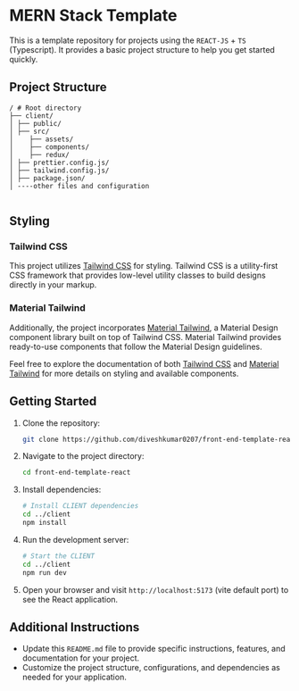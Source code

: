 # MERN Stack Template

This is a template repository for projects using the `REACT-JS` + `TS` (Typescript). It provides a basic project structure to help you get started quickly.

## Project Structure

```
/ # Root directory
├── client/
│ ├── public/
│ ├── src/
│    ├── assets/
│    ├── components/
│    ├── redux/
│ ├── prettier.config.js/
│ ├── tailwind.config.js/
│ ├── package.json/
│ ----other files and configuration


```

## Styling

### Tailwind CSS

This project utilizes [Tailwind CSS](https://tailwindcss.com/) for styling. Tailwind CSS is a utility-first CSS framework that provides low-level utility classes to build designs directly in your markup.

### Material Tailwind

Additionally, the project incorporates [Material Tailwind](https://material-tailwind.com/), a Material Design component library built on top of Tailwind CSS. Material Tailwind provides ready-to-use components that follow the Material Design guidelines.

Feel free to explore the documentation of both [Tailwind CSS](https://tailwindcss.com/docs) and [Material Tailwind](https://material-tailwind.com/docs) for more details on styling and available components.

## Getting Started

1. Clone the repository:

   ```bash
   git clone https://github.com/diveshkumar0207/front-end-template-react.git

   ```

2. Navigate to the project directory:

   ```bash
   cd front-end-template-react
   ```

3. Install dependencies:

   ```bash
   # Install CLIENT dependencies
   cd ../client
   npm install
   ```

4. Run the development server:

   ```bash
   # Start the CLIENT
   cd ../client
   npm run dev
   ```

5. Open your browser and visit `http://localhost:5173` (vite default port) to see the React application.

## Additional Instructions

- Update this `README.md` file to provide specific instructions, features, and documentation for your project.
- Customize the project structure, configurations, and dependencies as needed for your application.
